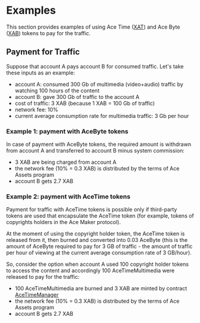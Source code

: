 # Examples

This section provides examples of using Ace Time ([XAT][1]) and Ace
Byte ([XAB][2]) tokens to pay for the traffic.


## Payment for Traffic

Suppose that account A pays account B for consumed traffic.
Let's take these inputs as an example:

- account A: consumed 300 Gb of multimedia (video+audio) traffic by watching 100 hours of the content
- account B: gave 300 Gb of traffic to the account A
- cost of traffic: 3 XAB (because 1 XAB = 100 Gb of traffic)
- network fee: 10%
- current average consumption rate for multimedia traffic: 3 Gb per hour


### Example 1: payment with AceByte tokens

In case of payment with AceByte tokens, the required amount is withdrawn from account A and
transferred to account B minus system commission:

- 3 XAB are being charged from account А
- the network fee (10% = 0.3 XAB) is distributed by the terms of Ace Assets program
- account B gets 2.7 XAB


### Example 2: payment with AceTime tokens

Payment for traffic with AceTime tokens is possible only if
third-party tokens are used that encapsulate the AceTime token (for example, tokens
of copyrights holders in the Ace Maker protocol).

At the moment of using the copyright holder token, the AceTime token is released from it,
then burned and converted into 0.03 AceByte (this is the amount of AceByte required
to pay for 3 GB of traffic - the amount of traffic per hour of viewing at the current average
consumption rate of 3 GB/hour).

So, consider the option when account A used 100 copyright holder tokens
to access the content and accordingly 100 AceTimeMultimedia were released to pay for the traffic:

- 100 AceTimeMultimedia are burned and 3 XAB are minted by contract [AceTimeManager][3]
- the network fee (10% = 0.3 XAB) is distributed by the terms of Ace Assets program
- account B gets 2.7 XAB



[1]: ace-time.md
[2]: ace-byte.md
[3]: ../list-of-operations/ace-time-manager.md

